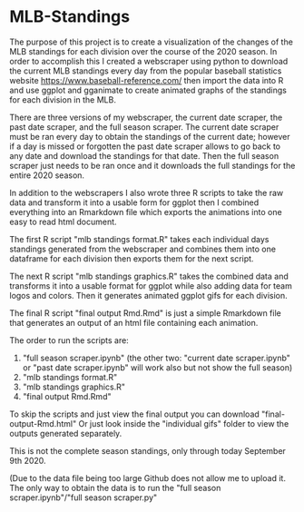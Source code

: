 # MLB-Standings

The purpose of this project is to create a visualization of the changes of the MLB standings for each division over the course of the 2020 season.
In order to accomplish this I created a webscraper using python to download the current MLB standings every day from the popular baseball statistics website https://www.baseball-reference.com/ then import the data into R and use ggplot and gganimate to create animated graphs of the standings for each division in the MLB.

There are three versions of my webscraper, the current date scraper, the past date scraper, and the full season scraper. The current date scraper must be ran every day to obtain the standings of the current date; however if a day is missed or forgotten the past date scraper allows to go back to any date and download the standings for that date. Then the full season scraper just needs to be ran once and it downloads the full standings for the entire 2020 season.

In addition to the webscrapers I also wrote three R scripts to take the raw data and transform it into a usable form for ggplot then I combined everything into an Rmarkdown file which exports the animations into one easy to read html document.

The first R script "mlb standings format.R" takes each individual days standings generated from the webscraper and combines them into one dataframe for each division then exports them for the next script.

The next R script "mlb standings graphics.R" takes the combined data and transforms it into a usable format for ggplot while also adding data for team logos and colors. Then it generates animated ggplot gifs for each division.

The final R script "final output Rmd.Rmd" is just a simple Rmarkdown file that generates an output of an html file containing each animation.

The order to run the scripts are:
1) "full season scraper.ipynb" (the other two: "current date scraper.ipynb" or "past date scraper.ipynb" will work also but not show the full season)
2) "mlb standings format.R"
3) "mlb standings graphics.R"
4) "final output Rmd.Rmd"

To skip the scripts and just view the final output you can download "final-output-Rmd.html"
Or just look inside the "individual gifs" folder to view the outputs generated separately.

This is not the complete season standings, only through today September 9th 2020.

(Due to the data file being too large Github does not allow me to upload it. The only way to obtain the data is to run the "full season scraper.ipynb"/"full season scraper.py"

